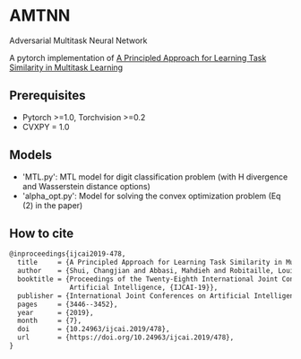 # AMTNN
Adversarial Multitask Neural Network 

A pytorch implementation of [A Principled Approach for Learning Task Similarity in Multitask Learning](https://arxiv.org/abs/1903.09109)


## Prerequisites

- Pytorch >=1.0, Torchvision >=0.2 
- CVXPY = 1.0

## Models

- 'MTL.py': MTL model for digit classification problem (with H divergence and Wasserstein distance options)
- 'alpha_opt.py': Model for solving the convex optimization problem (Eq (2) in the paper)

## How to cite

```xml
@inproceedings{ijcai2019-478,
  title     = {A Principled Approach for Learning Task Similarity in Multitask Learning},
  author    = {Shui, Changjian and Abbasi, Mahdieh and Robitaille, Louis-Émile and Wang, Boyu and Gagné, Christian},
  booktitle = {Proceedings of the Twenty-Eighth International Joint Conference on
               Artificial Intelligence, {IJCAI-19}},
  publisher = {International Joint Conferences on Artificial Intelligence Organization},             
  pages     = {3446--3452},
  year      = {2019},
  month     = {7},
  doi       = {10.24963/ijcai.2019/478},
  url       = {https://doi.org/10.24963/ijcai.2019/478},
}
```

